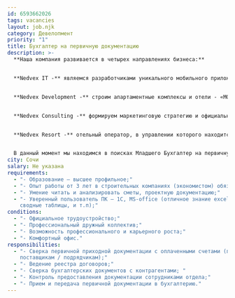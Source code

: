 ```yaml
---
id: 6593662026
tags: vacancies
layout: job.njk
category: Девелопмент
priority: "1"
title: Бухгалтер на первичную документацию
description: >-
  **Наша компания развивается в четырех направлениях бизнеса:**


  **Nedvex IT -** являемся разработчиками уникального мобильного приложения - базы новостроек г. Сочи, объединяющей застройщиков и агентов недвижимости.


  **Nedvex Development -** строим апартаментные комплексы и отели - «МОНЕ», «VOLNA RESORT», «ATRIUM AVENUE», «VERDI» и др.


  **Nedvex Consulting -** формируем маркетинговую стратегию и официальные отделы продаж для застройщиков "под ключ". Представляем более 25 объектов недвижимости в г. Сочи.


  **Nedvex Resort -** отельный оператор, в управлении которого находится 4 апартаментных комплекса «МОНЕ», «VOLNA RESORT», «ATRIUM AVENUE», «VERDI».


  В данный момент мы находимся в поисках Младшего Бухгалтер на первичную документацию в **Nedvex Development**:
city: Сочи
salary: Не указана
requirements:
  - "- Образование – высшее профильное;"
  - "- Опыт работы от 3 лет в строительных компаниях (экономистом) обязателен;"
  - "- Умение читать и анализировать сметы, проектную документацию;"
  - "- Уверенный пользователь ПК – 1С, MS-office (отличное знание excel – мулы,
    сводные таблицы, и т.п);"
conditions:
  - "- Официальное трудоустройство;"
  - "- Профессиональный дружный коллектив;"
  - "- Возможность профессионального и карьерного роста;"
  - "- Комфортный офис."
responsibilities:
  - "- Сверка первичной приходной документации с оплаченными счетами (по
    поставщикам / подрядчикам);"
  - "- Ведение реестра договоров;"
  - "- Сверка бухгалтерских документов с контрагентами; "
  - "- Контроль предоставления документации сотрудниками отдела;"
  - "- Прием и передача первичной документации в бухгалтерию."
---
```

